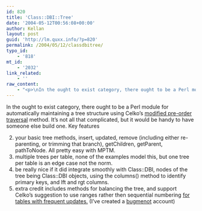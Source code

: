 ```yaml
---
id: 820
title: 'Class::DBI::Tree'
date: '2004-05-12T00:56:08+00:00'
author: Kellan
layout: post
guid: 'http://lm.quxx.info/?p=820'
permalink: /2004/05/12/classdbitree/
typo_id:
    - '818'
mt_id:
    - '2032'
link_related:
    - ''
raw_content:
    - "<p>\nIn the ought to exist category, there ought to be a Perl module for automatically maintaining a tree structure using Celko\\'s <a href=\\\"http://www.anarchogeek.com/archives/000173.html\\\">modified pre-order traversal</a> method.  It\\'s not all that complicated, but it would be handy to have someone else build one.  Key features\n\n<li> your basic tree methods, insert, updated, remove (including either re-parenting, or trimming that branch), getChildren, getParent, pathToNode.  All pretty easy with MPTM.</li>\n\n<li> multiple trees per table, none of the examples model this, but one tree per table is an edge case not the norm.\n\n<li> be really nice if it did integrate smoothly with Class::DBI, nodes of the tree being Class::DBI objects, using the columns() method to identify primary keys, and lft and rgt columns.</li>\n\n<li> extra credit includes methods for balancing the tree, and support Celko\\'s suggestion to use ranges rather then sequential numbering <a href=\\\"http://searchdatabase.techtarget.com/tip/1,289483,sid13_gci537290,00.html\\\">for tables with frequent updates.</a> (I\\'ve created a <a href=\\\"http://bugmenot.com/\\\">bugmenot</a> account)</li>\n</ul>\n</p>"
---
```


In the ought to exist category, there ought to be a Perl module for automatically maintaining a tree structure using Celko’s [modified pre-order traversal](http://www.anarchogeek.com/archives/000173.html) method. It’s not all that complicated, but it would be handy to have someone else build one. Key features

2. your basic tree methods, insert, updated, remove (including either re-parenting, or trimming that branch), getChildren, getParent, pathToNode. All pretty easy with MPTM.
3. multiple trees per table, none of the examples model this, but one tree per table is an edge case not the norm.
4. be really nice if it did integrate smoothly with Class::DBI, nodes of the tree being Class::DBI objects, using the columns() method to identify primary keys, and lft and rgt columns.
5. extra credit includes methods for balancing the tree, and support Celko’s suggestion to use ranges rather then sequential numbering [for tables with frequent updates.](http://searchdatabase.techtarget.com/tip/1,289483,sid13_gci537290,00.html) (I’ve created a [bugmenot](http://bugmenot.com/) account)